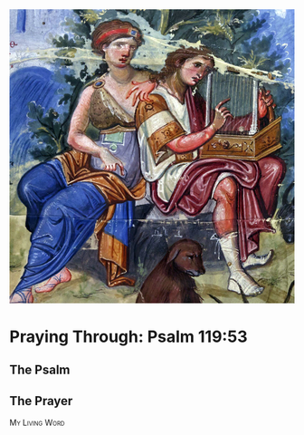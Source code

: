 <img class="intro-right" src="art-paris-psalter.jpg">

<style>
  li {list-style-type: none;}
  p + ul {
    margin-top: -18px;
}
</style>

# Praying Through: Psalm 119:53

## The Psalm

## The Prayer

<div style="font-variant: small-caps;">
My Living Word
</div>

